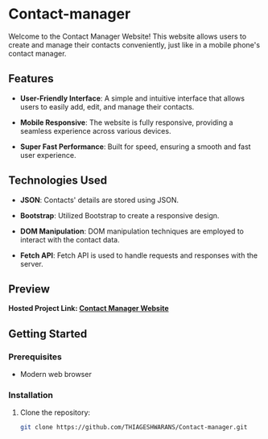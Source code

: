 # Contact-manager

Welcome to the Contact Manager Website! This website allows users to create and manage their contacts conveniently, just like in a mobile phone's contact manager.

## Features

- **User-Friendly Interface**: A simple and intuitive interface that allows users to easily add, edit, and manage their contacts.
  
- **Mobile Responsive**: The website is fully responsive, providing a seamless experience across various devices.

- **Super Fast Performance**: Built for speed, ensuring a smooth and fast user experience.

## Technologies Used

- **JSON**: Contacts' details are stored using JSON.
  
- **Bootstrap**: Utilized Bootstrap to create a responsive design.
  
- **DOM Manipulation**: DOM manipulation techniques are employed to interact with the contact data.

- **Fetch API**: Fetch API is used to handle requests and responses with the server.

## Preview

**Hosted Project Link: [Contact Manager Website](https://topcontactmanager.netlify.app/)**
## Getting Started

### Prerequisites

- Modern web browser

### Installation

1. Clone the repository:
   ```sh
   git clone https://github.com/THIAGESHWARANS/Contact-manager.git






